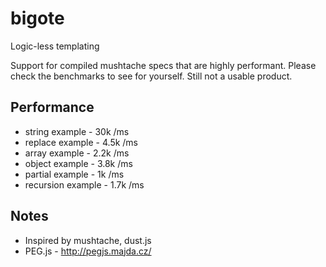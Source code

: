 # bigote
Logic-less templating

Support for compiled mushtache specs that are highly performant. Please check the benchmarks to see for yourself. Still not a usable product.

## Performance
  * string example - 30k /ms
  * replace example - 4.5k /ms
  * array example - 2.2k /ms
  * object example - 3.8k /ms
  * partial example - 1k /ms
  * recursion example - 1.7k /ms

## Notes
  * Inspired by mushtache, dust.js
  * PEG.js - http://pegjs.majda.cz/
